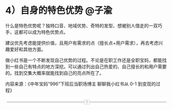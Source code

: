 # 4）自身的特色优势 @子渝

什么是特色优势呢？独特口音、地域优势、奇特的发型、想被别人借走的一双巧手，这都可以成为特色优势点。

建议优先考虑能提供价值，且用户有需求的点（擅长点+用户需求），再去考虑兴趣爱好和其他方面。

做小红书是一个不断发现自己优势的过程。不论是在职工作还是全职宝妈，都能找到一些自己有特点的地方深挖。可以通过列出自己热爱的、自己擅长的和用户需要的。找到交集大概率就能找到自己的亮点所在了。

内容来源：《中年宝妈“996”下班后当职场博主 聊聊我小红书从 0-1 到变现的过程》

![](img/74240a2cc09bd64b6b952a3f347bc58e.png)